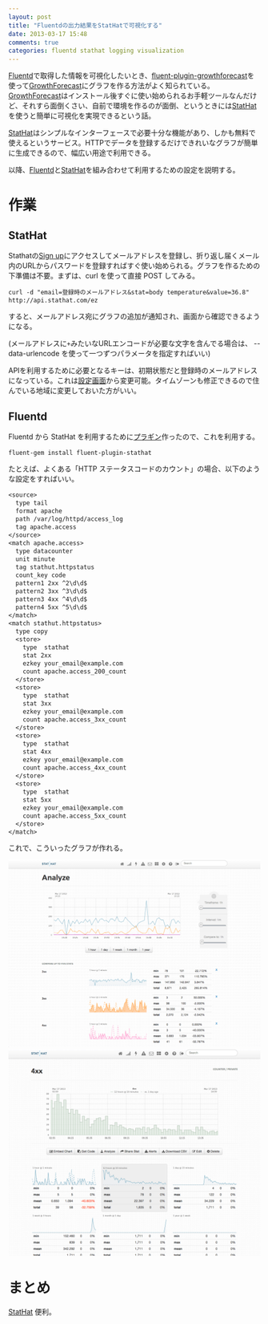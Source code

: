 ```yaml
---
layout: post
title: "Fluentdの出力結果をStatHatで可視化する"
date: 2013-03-17 15:48
comments: true
categories: fluentd stathat logging visualization
---
```


[Fluentd]で取得した情報を可視化したいとき、[fluent-plugin-growthforecast]を使って[GrowthForecast]にグラフを作る方法がよく知られている。[GrowthForecast]はインストール後すぐに使い始められるお手軽ツールなんだけど、それすら面倒くさい、自前で環境を作るのが面倒、というときには[StatHat]を使うと簡単に可視化を実現できるという話。

<!-- more -->

[StatHat]はシンプルなインターフェースで必要十分な機能があり、しかも無料で使えるというサービス。HTTPでデータを登録するだけできれいなグラフが簡単に生成できるので、幅広い用途で利用できる。

以降、[Fluentd]と[StatHat]を組み合わせて利用するための設定を説明する。

# 作業

## StatHat

Stathatの[Sign up](https://www.stathat.com/sign_up)にアクセスしてメールアドレスを登録し、折り返し届くメール内のURLからパスワードを登録すればすぐ使い始められる。グラフを作るための下準備は不要。まずは、curl を使って直接 POST してみる。

    curl -d "email=登録時のメールアドレス&stat=body temperature&value=36.8" http://api.stathat.com/ez

すると、メールアドレス宛にグラフの追加が通知され、画面から確認できるようになる。

(メールアドレスに`+`みたいなURLエンコードが必要な文字を含んでる場合は、 --data-urlencode を使って一つずつパラメータを指定すればいい)

APIを利用するために必要となるキーは、初期状態だと登録時のメールアドレスになっている。これは[設定画面](https://www.stathat.com/settings)から変更可能。タイムゾーンも修正できるので住んでいる地域に変更しておいた方がいい。

## Fluentd

Fluentd から StatHat を利用するために[プラギン](https://github.com/f440/fluent-plugin-stathat)作ったので、これを利用する。

    fluent-gem install fluent-plugin-stathat

たとえば、よくある「HTTP ステータスコードのカウント」の場合、以下のような設定をすればいい。

    <source>
      type tail
      format apache
      path /var/log/httpd/access_log
      tag apache.access
    </source>
    <match apache.access>
      type datacounter
      unit minute
      tag stathut.httpstatus
      count_key code
      pattern1 2xx ^2\d\d$
      pattern2 3xx ^3\d\d$
      pattern3 4xx ^4\d\d$
      pattern4 5xx ^5\d\d$
    </match>
    <match stathut.httpstatus>
      type copy
      <store>
        type  stathat
        stat 2xx
        ezkey your_email@example.com
        count apache.access_200_count
      </store>
      <store>
        type  stathat
        stat 3xx
        ezkey your_email@example.com
        count apache.access_3xx_count
      </store>
      <store>
        type  stathat
        stat 4xx
        ezkey your_email@example.com
        count apache.access_4xx_count
      </store>
      <store>
        type  stathat
        stat 5xx
        ezkey your_email@example.com
        count apache.access_5xx_count
      </store>
    </match>

これで、こういったグラフが作れる。

![httpstatus](/images/2013-03-17-fluentd-and-stathat/httpstatus.png)
![4xx](/images/2013-03-17-fluentd-and-stathat/4xx.png)

# まとめ

[StatHat] 便利。

[StatHat]: http://www.stathat.com/
[Fluentd]: http://fluentd.org/
[GrowthForecast]: http://kazeburo.github.com/GrowthForecast/
[fluent-plugin-growthforecast]: https://github.com/tagomoris/fluent-plugin-growthforecast
